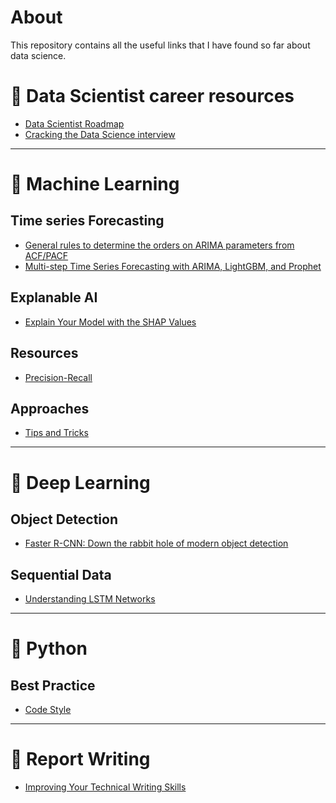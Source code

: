 # About

This repository contains all the useful links that I have found so far about data science.


# 🔶 Data Scientist career resources
- [Data Scientist Roadmap](https://github.com/MrMimic/data-scientist-roadmap)
- [Cracking the Data Science interview](https://github.com/khanhnamle1994/cracking-the-data-science-interview)
---
# 🔶 Machine Learning 
## Time series Forecasting
- [General rules to determine the orders on ARIMA parameters from ACF/PACF](https://otexts.com/fpp3/non-seasonal-arima.html#acf-and-pacf-plots)
- [Multi-step Time Series Forecasting with ARIMA, LightGBM, and Prophet](https://towardsdatascience.com/multi-step-time-series-forecasting-with-arima-lightgbm-and-prophet-cc9e3f95dfb0#:~:text=LightGBM%20is%20a%20popular%20machine,trend%20and%20seasonality%20(Nile%20dataset))

## Explanable AI
- [Explain Your Model with the SHAP Values](https://towardsdatascience.com/explain-your-model-with-the-shap-values-bc36aac4de3d)
## Resources
- [Precision-Recall](./precision-recall)
## Approaches
- [Tips and Tricks](https://stanford.edu/~shervine/teaching/cs-229/cheatsheet-machine-learning-tips-and-tricks)

---
# 🔶 Deep Learning
## Object Detection
- [Faster R-CNN: Down the rabbit hole of modern object detection](https://tryolabs.com/blog/2018/01/18/faster-r-cnn-down-the-rabbit-hole-of-modern-object-detection/)

## Sequential Data
- [Understanding LSTM Networks](http://colah.github.io/posts/2015-08-Understanding-LSTMs/)

---
# 🔶 Python
## Best Practice
- [Code Style](https://docs.python-guide.org/writing/style/)

---
# 🔶 Report Writing
- [Improving Your Technical Writing Skills](https://www.eecs.qmul.ac.uk/~norman/papers/good_writing/Technical%20writing.pdf)



